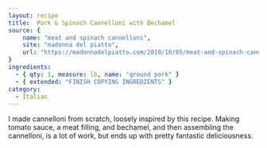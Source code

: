```yaml
---
layout: recipe
title:  Pork & Spinach Cannelloni with Bechamel
source: {
    name: "meat and spinach cannelloni",
    site: "madonna del piatto",
    url: "https://madonnadelpiatto.com/2010/10/05/meat-and-spinach-cannelloni/"
}
ingredients:
  - { qty: 1, measure: lb, name: "ground pork" }
  - { extended: "FINISH COPYING INGREDIENTS" }
category:
  - Italian
---
```


I made cannelloni from scratch, loosely inspired by this recipe. Making tomato sauce, a meat filling, and bechamel, and then assembling the cannelloni, is a lot of work, but ends up with pretty fantastic deliciousness.